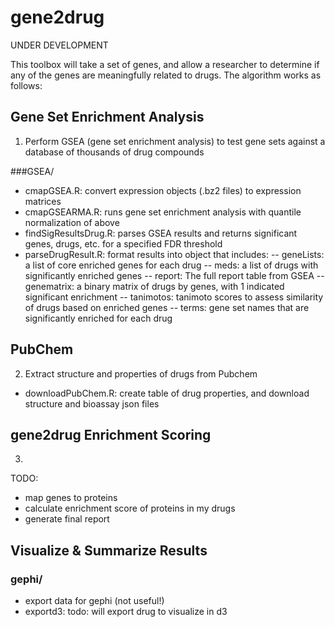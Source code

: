 # gene2drug

UNDER DEVELOPMENT

This toolbox will take a set of genes, and allow a researcher to determine if any of the genes are meaningfully related to drugs. The algorithm works as follows:

## Gene Set Enrichment Analysis
1) Perform GSEA (gene set enrichment analysis) to test gene sets against a database of thousands of drug compounds
  
###GSEA/
- cmapGSEA.R: convert expression objects (.bz2 files) to expression matrices
- cmapGSEARMA.R: runs gene set enrichment analysis with quantile normalization of above
- findSigResultsDrug.R: parses GSEA results and returns significant genes, drugs, etc. for a specified FDR threshold
- parseDrugResult.R: format results into object that includes:
-- geneLists: a list of core enriched genes for each drug
-- meds: a list of drugs with significantly enriched genes
-- report: The full report table from GSEA
-- genematrix: a binary matrix of drugs by genes, with 1 indicated significant enrichment
-- tanimotos: tanimoto scores to assess similarity of drugs based on enriched genes
-- terms: gene set names that are significantly enriched for each drug

## PubChem
2) Extract structure and properties of drugs from Pubchem
- downloadPubChem.R: create table of drug properties, and download structure and bioassay json files

## gene2drug Enrichment Scoring
3) 

TODO:
- map genes to proteins
- calculate enrichment score of proteins in my drugs
- generate final report

## Visualize & Summarize Results

### gephi/
- export data for gephi (not useful!)
- exportd3: todo: will export drug to visualize in d3
